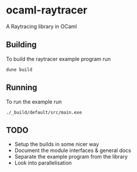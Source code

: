 # ocaml-raytracer
A Raytracing library in OCaml

## Building
To build the raytracer example program run
```
dune build
```

## Running
To run the example run
```
./_build/default/src/main.exe
```

## TODO

 - Setup the builds in some nicer way
 - Document the module interfaces & general docs
 - Separate the example program from the library
 - Look into parallelisation
 
